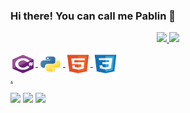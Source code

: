 ### Hi there! You can call me Pablin 🤗

<div align="center">
  <a href="https://github.com/devpabloluiz">
  <img height="180em" src="https://github-readme-stats.vercel.app/api?username=devpabloluiz&show_icons=true&theme=github_dark&include_all_commits=true&count_private=true"/>
  <img height="180em" src="https://github-readme-stats.vercel.app/api/top-langs/?username=devpabloluiz&layout=compact&langs_count=7&theme=github_dark"/>
</div>

  <div style="display: inline_block"><br>
  <img align="center" alt="Pablo-Csharp" height="30" width="40" src="https://raw.githubusercontent.com/devicons/devicon/master/icons/csharp/csharp-original.svg">
  <img align="center" alt="Pablo-Python" height="30" width="40" src="https://raw.githubusercontent.com/devicons/devicon/master/icons/python/python-original.svg">
  <img align="center" alt="Pablo-HTML" height="30" width="40" src="https://raw.githubusercontent.com/devicons/devicon/master/icons/html5/html5-original.svg">
  <img align="center" alt="Pablo-CSS" height="30" width="40" src="https://raw.githubusercontent.com/devicons/devicon/master/icons/css3/css3-original.svg">
</div>
.
<div>

  <a href="https://api.whatsapp.com/send?phone=5521989412396&text=Ol%C3%A1%20Pablo%2C%20tudo%20bem%3F" target="_blank"><img src="https://img.shields.io/badge/WhatsApp-25D366?style=for-the-badge&logo=whatsapp&logoColor=white" target="_blank"></a>
  <a href = "mailto:contatopabloluiz@gmail.com"><img src="https://img.shields.io/badge/-Gmail-%23333?style=for-the-badge&logo=gmail&logoColor=white" target="_blank"></a>
  <a href="https://www.linkedin.com/in/pabloluiz01" target="_blank"><img src="https://img.shields.io/badge/-LinkedIn-%230077B5?style=for-the-badge&logo=linkedin&logoColor=white" target="_blank"></a>    	
  
</div>

